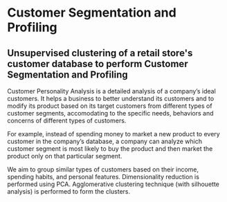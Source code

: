 # Customer Segmentation and Profiling
## Unsupervised clustering of a retail store's customer database to perform Customer Segmentation and Profiling

Customer Personality Analysis is a detailed analysis of a company’s ideal customers. It helps a business to better understand its customers and to modify its product based on its target customers from different types of customer segments, accomodating to the specific needs, behaviors and concerns of different types of customers.

For example, instead of spending money to market a new product to every customer in the company’s database, a company can analyze which customer segment is most likely to buy the product and then market the product only on that particular segment.

We aim to group similar types of customers based on their income, spending habits, and personal features. Dimensionality reduction is performed using PCA. Agglomerative clustering technique (with silhouette analysis) is performed to form the clusters. 
